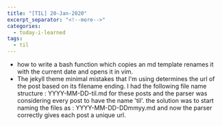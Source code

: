 ```yaml
---
title: "[TIL] 20-Jan-2020"
excerpt_separator: "<!--more-->"
categories:
  - today-i-learned
tags:
  - til 
---
```


- how to write a bash function which copies an md template renames it with the current date and opens it in vim.
- The jekyll theme minimal mistakes that I'm using determines the url of the post based on its filename ending. I had the following file name structure : YYYY-MM-DD-til.md for these posts and the parser was considering every post to have the name 'til'. the solution was to start naming the files as : YYYY-MM-DD-DDmmyy.md and now the parser correctly gives each post a unique url.

